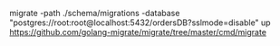 migrate -path ./schema/migrations -database "postgres://root:root@localhost:5432/ordersDB?sslmode=disable" up
https://github.com/golang-migrate/migrate/tree/master/cmd/migrate
